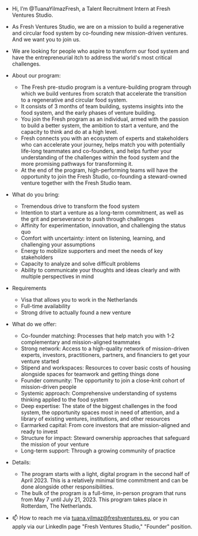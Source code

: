 - Hi, I’m @TuanaYilmazFresh, a Talent Recruitment Intern at Fresh Ventures Studio.
- As Fresh Ventures Studio, we are on a mission to build a regenerative and circular food system by co-founding new mission-driven ventures. And we want you to join us.
- We are looking for people who aspire to transform our food system and have the entrepreneurial itch to address the world's most critical challenges.
- About our program:
  - The Fresh pre-studio program is a venture-building program through which we build ventures from scratch that accelerate the transition to a regenerative and circular food system.
  - It consists of 3 months of team building, systems insights into the food system, and the early phases of venture building.
  - You join the Fresh program as an individual, armed with the passion to build a better system, the ambition to start a venture, and the capacity to think and do at a high level.
  - Fresh connects you with an ecosystem of experts and stakeholders who can accelerate your journey, helps match you with potentially life-long teammates and co-founders, and helps further your understanding of the challenges within the food system and the more promising pathways for transforming it.
  - At the end of the program, high-performing teams will have the opportunity to join the Fresh Studio, co-founding a steward-owned venture together with the Fresh Studio team.
- What do you bring:
  - Tremendous drive to transform the food system
  - Intention to start a venture as a long-term commitment, as well as the grit and perseverance to push through challenges
  - Affinity for experimentation, innovation, and challenging the status quo
  - Comfort with uncertainty: intent on listening, learning, and challenging your assumptions
  - Energy to mobilize supporters and meet the needs of key stakeholders
  - Capacity to analyze and solve difficult problems
  - Ability to communicate your thoughts and ideas clearly and with multiple perspectives in mind
- Requirements
  - Visa that allows you to work in the Netherlands
  - Full-time availability
  - Strong drive to actually found a new venture
- What do we offer:
  - Co-founder matching: Processes that help match you with 1-2 complementary and mission-aligned teammates
  - Strong network: Access to a high-quality network of mission-driven experts, investors, practitioners, partners, and financiers to get your venture started
  - Stipend and workspaces: Resources to cover basic costs of housing alongside spaces for teamwork and getting things done
  - Founder community: The opportunity to join a close-knit cohort of mission-driven people
  - Systemic approach: Comprehensive understanding of systems thinking applied to the food system
  - Deep expertise: The state of the biggest challenges in the food system, the opportunity spaces most in need of attention, and a library of existing ventures, institutions, and other resources
  - Earmarked capital: From core investors that are mission-aligned and ready to invest
  - Structure for impact: Steward ownership approaches that safeguard the mission of your venture
  - Long-term support: Through a growing community of practice
- Details:
  - The program starts with a light, digital program in the second half of April 2023. This is a relatively minimal time commitment and can be done alongside other responsibilities.
  - The bulk of the program is a full-time, in-person program that runs from May 7 until July 21, 2023. This program takes place in Rotterdam, The Netherlands.

- 📫 How to reach me via tuana.yilmaz@freshventures.eu, or you can apply via our LinkedIn page "Fresh Ventures Studio," "Founder" position.

<!---
TuanaYilmazFresh/TuanaYilmazFresh is a ✨ special ✨ repository because its `README.md` (this file) appears on your GitHub profile.
You can click the Preview link to take a look at your changes.
--->
